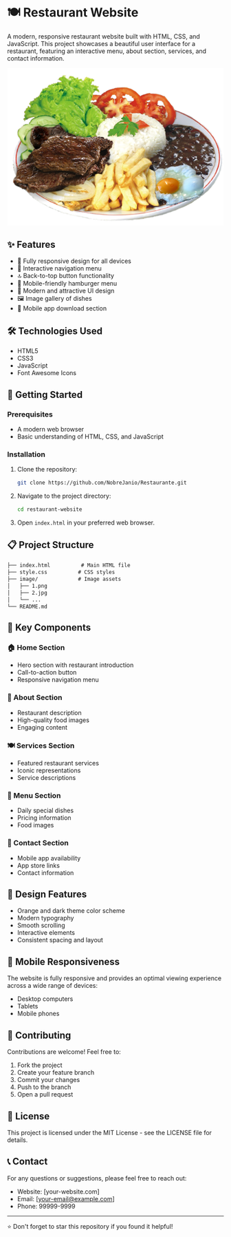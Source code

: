 # 🍽️ Restaurant Website

A modern, responsive restaurant website built with HTML, CSS, and JavaScript. This project showcases a beautiful user interface for a restaurant, featuring an interactive menu, about section, services, and contact information.

![Restaurant Website Preview](image/1.png)

## ✨ Features

- 📱 Fully responsive design for all devices
- 🎯 Interactive navigation menu
- 🔝 Back-to-top button functionality
- 📱 Mobile-friendly hamburger menu
- 🎨 Modern and attractive UI design
- 🖼️ Image gallery of dishes
- 📱 Mobile app download section

## 🛠️ Technologies Used

- HTML5
- CSS3
- JavaScript
- Font Awesome Icons

## 🚀 Getting Started

### Prerequisites

- A modern web browser
- Basic understanding of HTML, CSS, and JavaScript

### Installation

1. Clone the repository:
   ```bash
   git clone https://github.com/NobreJanio/Restaurante.git
   ```

2. Navigate to the project directory:
   ```bash
   cd restaurant-website
   ```

3. Open `index.html` in your preferred web browser.

## 📋 Project Structure

```
├── index.html          # Main HTML file
├── style.css          # CSS styles
├── image/             # Image assets
│   ├── 1.png
│   ├── 2.jpg
│   └── ...
└── README.md
```

## 🎯 Key Components

### 🏠 Home Section
- Hero section with restaurant introduction
- Call-to-action button
- Responsive navigation menu

### 📖 About Section
- Restaurant description
- High-quality food images
- Engaging content

### 🍽️ Services Section
- Featured restaurant services
- Iconic representations
- Service descriptions

### 📜 Menu Section
- Daily special dishes
- Pricing information
- Food images

### 📱 Contact Section
- Mobile app availability
- App store links
- Contact information

## 🎨 Design Features

- Orange and dark theme color scheme
- Modern typography
- Smooth scrolling
- Interactive elements
- Consistent spacing and layout

## 📱 Mobile Responsiveness

The website is fully responsive and provides an optimal viewing experience across a wide range of devices:
- Desktop computers
- Tablets
- Mobile phones

## 🤝 Contributing

Contributions are welcome! Feel free to:
1. Fork the project
2. Create your feature branch
3. Commit your changes
4. Push to the branch
5. Open a pull request

## 📄 License

This project is licensed under the MIT License - see the LICENSE file for details.

## 📞 Contact

For any questions or suggestions, please feel free to reach out:
- Website: [your-website.com]
- Email: [your-email@example.com]
- Phone: 99999-9999

---

⭐ Don't forget to star this repository if you found it helpful!
